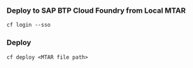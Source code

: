 
### Deploy to SAP BTP Cloud Foundry from Local MTAR

```
cf login --sso
```

### Deploy
```
cf deploy <MTAR file path>
```
